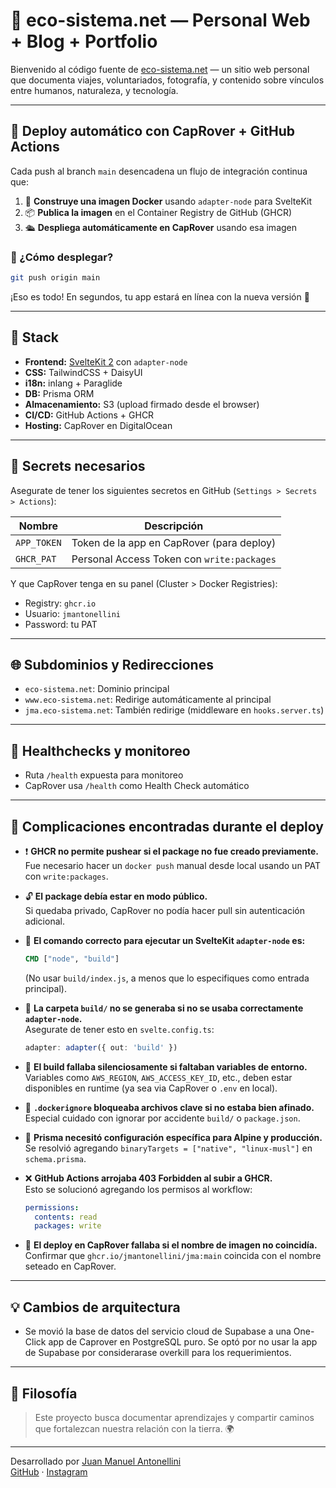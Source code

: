 # 🌱 eco-sistema.net — Personal Web + Blog + Portfolio

Bienvenido al código fuente de [eco-sistema.net](https://eco-sistema.net) — un sitio web personal que documenta viajes, voluntariados, fotografía, y contenido sobre vínculos entre humanos, naturaleza, y tecnología.

---

## 🚀 Deploy automático con CapRover + GitHub Actions

Cada push al branch `main` desencadena un flujo de integración continua que:

1. 🐳 **Construye una imagen Docker** usando `adapter-node` para SvelteKit
2. 📦 **Publica la imagen** en el Container Registry de GitHub (GHCR)
3. 🛳️ **Despliega automáticamente en CapRover** usando esa imagen

### 🔁 ¿Cómo desplegar?

```bash
git push origin main
```

¡Eso es todo! En segundos, tu app estará en línea con la nueva versión 🎉

---

## 🧱 Stack

- **Frontend:** [SvelteKit 2](https://kit.svelte.dev/) con `adapter-node`
- **CSS:** TailwindCSS + DaisyUI
- **i18n:** inlang + Paraglide
- **DB:** Prisma ORM
- **Almacenamiento:** S3 (upload firmado desde el browser)
- **CI/CD:** GitHub Actions + GHCR
- **Hosting:** CapRover en DigitalOcean

---

## 🔐 Secrets necesarios

Asegurate de tener los siguientes secretos en GitHub (`Settings > Secrets > Actions`):

| Nombre             | Descripción                                  |
|--------------------|----------------------------------------------|
| `APP_TOKEN`        | Token de la app en CapRover (para deploy)    |
| `GHCR_PAT`         | Personal Access Token con `write:packages`   |

Y que CapRover tenga en su panel (Cluster > Docker Registries):

- Registry: `ghcr.io`
- Usuario: `jmantonellini`
- Password: tu PAT

---

## 🌐 Subdominios y Redirecciones

- `eco-sistema.net`: Dominio principal
- `www.eco-sistema.net`: Redirige automáticamente al principal
- `jma.eco-sistema.net`: También redirige (middleware en `hooks.server.ts`)

---

## 🔧 Healthchecks y monitoreo

- Ruta `/health` expuesta para monitoreo
- CapRover usa `/health` como Health Check automático

---

## 🐞 Complicaciones encontradas durante el deploy

- ❗ **GHCR no permite pushear si el package no fue creado previamente.**  
  Fue necesario hacer un `docker push` manual desde local usando un PAT con `write:packages`.

- 🔓 **El package debía estar en modo público.**  
  Si quedaba privado, CapRover no podía hacer pull sin autenticación adicional.

- 🧭 **El comando correcto para ejecutar un SvelteKit `adapter-node` es:**  
  ```dockerfile
  CMD ["node", "build"]
  ```
  (No usar `build/index.js`, a menos que lo especifiques como entrada principal).

- 🧱 **La carpeta `build/` no se generaba si no se usaba correctamente `adapter-node`.**  
  Asegurate de tener esto en `svelte.config.ts`:
  ```ts
  adapter: adapter({ out: 'build' })
  ```

- 🧪 **El build fallaba silenciosamente si faltaban variables de entorno.**  
  Variables como `AWS_REGION`, `AWS_ACCESS_KEY_ID`, etc., deben estar disponibles en runtime (ya sea via CapRover o `.env` en local).

- 🧼 **`.dockerignore` bloqueaba archivos clave si no estaba bien afinado.**  
  Especial cuidado con ignorar por accidente `build/` o `package.json`.

- 🧱 **Prisma necesitó configuración específica para Alpine y producción.**  
  Se resolvió agregando `binaryTargets = ["native", "linux-musl"]` en `schema.prisma`.

- ❌ **GitHub Actions arrojaba 403 Forbidden al subir a GHCR.**  
  Esto se solucionó agregando los permisos al workflow:
  ```yaml
  permissions:
    contents: read
    packages: write
  ```

- 🛑 **El deploy en CapRover fallaba si el nombre de imagen no coincidía.**  
  Confirmar que `ghcr.io/jmantonellini/jma:main` coincida con el nombre seteado en CapRover.

---

## 💡 Cambios de arquitectura

- Se movió la base de datos del servicio cloud de Supabase a una One-Click app de Caprover en PostgreSQL puro. Se optó por no usar la app de Supabase por considerarase overkill para los requerimientos.

---

## 🧠 Filosofía

> Este proyecto busca documentar aprendizajes y compartir caminos que fortalezcan nuestra relación con la tierra. 🌍

---



Desarrollado por [Juan Manuel Antonellini](https://eco-sistema.net)  
[GitHub](https://github.com/jmantonellini) · [Instagram](https://instagram.com/jmantonellini)
